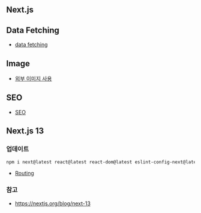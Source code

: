 ## Next.js

## Data Fetching

- [data fetching](https://github.com/jungks9351/FrontEnd_Study/blob/main/Next/Docs/data%20fetching.md)

## Image

- [외부 이미지 사용](https://github.com/jungks9351/FrontEnd_Study/blob/main/Next/Docs/%EC%99%B8%EB%B6%80%20%EC%9D%B4%EB%AF%B8%EC%A7%80%20%EC%82%AC%EC%9A%A9.md)

## SEO

- [SEO](https://github.com/jungks9351/FrontEnd_Study/blob/main/Next/Docs/SEO.md)

## Next.js 13

### 업데이트

```bash
npm i next@latest react@latest react-dom@latest eslint-config-next@latest
```

- [Routing](https://github.com/jungks9351/FrontEnd_Study/blob/main/Next/Docs/Next.js13/Routing.md)

### 참고

- https://nextjs.org/blog/next-13
